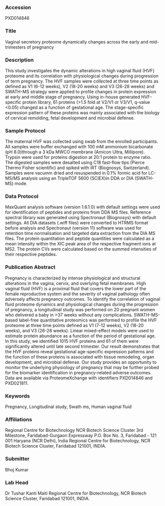 ### Accession
PXD014846

### Title
Vaginal secretory proteome dynamically changes across the early and mid-trimesters of pregnancy

### Description
This study investigates the dynamic alterations in high vaginal fluid (HVF) proteome and its correlation with physiological changes during progression of term pregnancy. The HVF samples were collected at three time points as defined as  V1 (6-12 weeks), V2 (18-20 weeks) and V3 (26-28 weeks) and SWATH-MS strategy were applied to profile changes in protein expression at early and middle stage of pregnancy. Using in-house generated HVF-specific protein library, 61 proteins (>1.5 fold at V2/V1 or V3/V1, q-value <0.05) changed as a function of gestational age. The stage-specific expression pattern of these proteins was mainly associated with the biology of cervical remolding, fetal development and microbial defense.

### Sample Protocol
The maternal HVF was collected using swab from the enrolled participants. All samples were buffer exchanged with 100 mM ammonium bicarbonate (pH 8.0)through a 3 kDa MWCO membrane (Amicon Ultra, Millipore). Trypsin were used for proteins digestion at 20:1 protein to enzyme ratio. The digested samples were desalted using C18 fast-flow tips (Pierce Thermo Fisher scientific) and spiked with iRT (Biognosys, Switzerland). Samples were vacumm dried and resuspended in 0.1% formic acid for LC-MS/MS analysis using an TripleTOF 5600 (SCIEX)in DDA or DIA (SWATH-MS) mode.

### Data Protocol
MaxQuant analysis software (version 1.6.1.0) with default settings were used for identification of peptides and proteins from DDA MS files. Reference spectral library was generated using Spectronaut (Biognosys) with default settings. All DIA datasets (.wiff files) were converted to HTRMS format before analysis and Spectronaut (version 11) software was used for retention time normalisation and targeted data extraction from the DIA MS files. The protein quantitation and peptide quantities were calculated as a mean intensity within the XIC peak area of the respective fragment ions at MS2. The protein CVs were calculated based on the summed intensities of their respective peptides.

### Publication Abstract
Pregnancy is characterized by intense physiological and structural alterations in the vagina, cervix, and overlying fetal membranes. High vaginal fluid (HVF) is a proximal fluid that covers the lower part of the female reproductive system and the severity of vaginal pathology often adversely affects pregnancy outcomes. To identify the correlation of vaginal fluid proteome dynamics and physiological changes during the progression of pregnancy, a longitudinal study was performed on 20 pregnant women who delivered a baby in &gt;37 weeks without any complications. SWATH-MS-based label-free quantitative proteomics was performed to profile the HVF proteome at three time points defined as V1 (7-12 weeks), V2 (18-20 weeks), and V3 (26-28 weeks). Linear mixed-effect models were used to estimate protein abundance as a function of the period of gestational age. In this study, we identified 1015 HVF proteins and 61 of them were significantly altered until late second trimester. Our result demonstrates that the HVF proteins reveal gestational age-specific expression patterns and the function of these proteins is associated with tissue remodeling, organ development, and microbial defense. Our study provides an opportunity to monitor the underlying physiology of pregnancy that may be further probed for the biomarker identification in pregnancy-related adverse outcomes. Data are available via ProteomeXchange with identifiers PXD014846 and PXD021811.

### Keywords
Pregnancy, Longitudinal study, Swath ms, Human vaginal fluid

### Affiliations
Regional Centre for Biotechnology
NCR Biotech Science Cluster
3rd Milestone, Faridabad-Gurgaon Expressway
P.O. Box No. 3, Faridabad - 121 001
Haryana (NCR Delhi), India
Regional Centre for Biotechnology, NCR Biotech Science Cluster, Faridabad 121001, INDIA.

### Submitter
Bhoj Kumar

### Lab Head
Dr Tushar Kanti Maiti
Regional Centre for Biotechnology, NCR Biotech Science Cluster, Faridabad 121001, INDIA.


